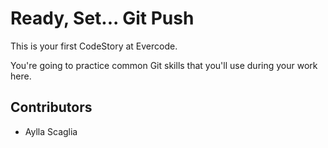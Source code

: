 
# Ready, Set... Git Push

This is your first CodeStory at Evercode.

You're going to practice common Git skills that you'll use during your work here.

## Contributors

- Aylla Scaglia
